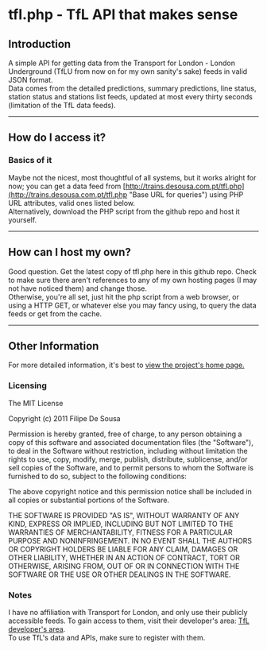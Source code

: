 # tfl.php - TfL API that makes sense

## Introduction
A simple API for getting data from the Transport for London - London Underground (TfLU from now on for my own sanity's sake) feeds in valid JSON format.  
Data comes from the detailed predictions, summary predictions, line status, station status and stations list feeds, updated at most every thirty seconds (limitation of the TfL data feeds).

***

## How do I access it?
### Basics of it
Maybe not the nicest, most thoughtful of all systems, but it works alright for now; you can get a data feed from [http://trains.desousa.com.pt/tfl.php](http://trains.desousa.com.pt/tfl.php "Base URL for queries") using PHP URL attributes, valid ones listed below.  
Alternatively, download the PHP script from the github repo and host it yourself.

***

## How can I host my own?
Good question. Get the latest copy of tfl.php here in this github repo.
Check to make sure there aren't references to any of my own hosting pages (I may not have noticed them) and change those.  
Otherwise, you're all set, just hit the php script from a web browser, or using a HTTP GET, or whatever else you may fancy using, to query the data feeds or get from the cache.

***

## Other Information
For more detailed information, it's best to [view the project's home page.](http://trains.desousa.com.pt)

### Licensing
The MIT License

Copyright (c) 2011 Filipe De Sousa

Permission is hereby granted, free of charge, to any person obtaining a copy of this software and associated documentation files (the "Software"), to deal in the Software without restriction, including without limitation the rights to use, copy, modify, merge, publish, distribute, sublicense, and/or sell copies of the Software, and to permit persons to whom the Software is furnished to do so, subject to the following conditions:

The above copyright notice and this permission notice shall be included in all copies or substantial portions of the Software.

THE SOFTWARE IS PROVIDED "AS IS", WITHOUT WARRANTY OF ANY KIND, EXPRESS OR IMPLIED, INCLUDING BUT NOT LIMITED TO THE WARRANTIES OF MERCHANTABILITY, FITNESS FOR A PARTICULAR PURPOSE AND NONINFRINGEMENT. IN NO EVENT SHALL THE AUTHORS OR COPYRIGHT HOLDERS BE LIABLE FOR ANY CLAIM, DAMAGES OR OTHER LIABILITY, WHETHER IN AN ACTION OF CONTRACT, TORT OR OTHERWISE, ARISING FROM, OUT OF OR IN CONNECTION WITH THE SOFTWARE OR THE USE OR OTHER DEALINGS IN THE SOFTWARE.

### Notes
I have no affiliation with Transport for London, and only use their publicly accessible feeds. To gain access to them, visit their developer's area: [TfL developer's area](http://www.tfl.gov.uk/businessandpartners/syndication/default.aspx).  
To use TfL's data and APIs, make sure to register with them.